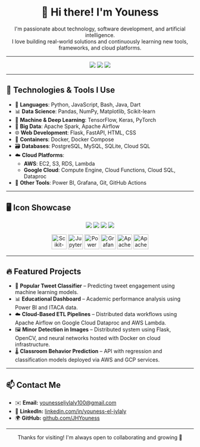 <h1 align="center">👋 Hi there! I'm Youness</h1>

<p align="center">
  I'm passionate about technology, software development, and artificial intelligence.<br/>
  I love building real-world solutions and continuously learning new tools, frameworks, and cloud platforms.
</p>

---

<p align="center">
  <a href="mailto:younesseljylaly100@gmail.com"><img src="https://img.shields.io/badge/Gmail-D14836?style=for-the-badge&logo=gmail&logoColor=white"/></a>
  <a href="https://www.linkedin.com/in/youness-el-jylaly"><img src="https://img.shields.io/badge/LinkedIn-0A66C2?style=for-the-badge&logo=linkedin&logoColor=white"/></a>
  <a href="https://github.com/JHYouness"><img src="https://img.shields.io/badge/GitHub-100000?style=for-the-badge&logo=github&logoColor=white"/></a>
</p>

---

## 🚀 Technologies & Tools I Use

- 🔧 **Languages**: Python, JavaScript, Bash, Java, Dart  
- 📊 **Data Science**: Pandas, NumPy, Matplotlib, Scikit-learn  
- 🤖 **Machine & Deep Learning**: TensorFlow, Keras, PyTorch  
- 🐘 **Big Data**: Apache Spark, Apache Airflow  
- 🌐 **Web Development**: Flask, FastAPI, HTML, CSS  
- 🐳 **Containers**: Docker, Docker Compose  
- 🗃️ **Databases**: PostgreSQL, MySQL, SQLite, Cloud SQL  
- ☁️ **Cloud Platforms**:  
  - **AWS**: EC2, S3, RDS, Lambda  
  - **Google Cloud**: Compute Engine, Cloud Functions, Cloud SQL, Dataproc  
- 🧠 **Other Tools**: Power BI, Grafana, Git, GitHub Actions  

---

## 🖥️ Icon Showcase

<p align="center">
  <img src="https://skillicons.dev/icons?i=python,java,javascript,dart,bash,html,css" />
  <img src="https://skillicons.dev/icons?i=docker,git,github,postgres,mysql,sqlite" />
  <img src="https://skillicons.dev/icons?i=fastapi,tensorflow,pytorch" />
  <img src="https://skillicons.dev/icons?i=aws,gcp" />
</p>

<!-- Manual logos for those not available in skillicons.dev -->
<p align="center">
  <img src="https://upload.wikimedia.org/wikipedia/commons/0/05/Scikit_learn_logo_small.svg" height="40" alt="Scikit-learn"/>
  <img src="https://upload.wikimedia.org/wikipedia/commons/3/38/Jupyter_logo.svg" height="40" alt="Jupyter"/>
  <img src="https://cdn.worldvectorlogo.com/logos/microsoft-power-bi-1.svg" height="40" alt="Power BI"/>
  <img src="https://upload.wikimedia.org/wikipedia/commons/3/3b/Grafana_icon.svg" height="40" alt="Grafana"/>
  <img src="https://upload.wikimedia.org/wikipedia/commons/f/f3/Apache_Spark_logo.svg" height="40" alt="Apache Spark"/>
  <img src="https://upload.wikimedia.org/wikipedia/commons/d/de/AirflowLogo.png" height="40" alt="Apache Airflow"/>
</p>

---

## 🔥 Featured Projects

- 🧠 **Popular Tweet Classifier** – Predicting tweet engagement using machine learning models.  
- 📊 **Educational Dashboard** – Academic performance analysis using Power BI and ITACA data.  
- ☁️ **Cloud-Based ETL Pipelines** – Distributed data workflows using Apache Airflow on Google Cloud Dataproc and AWS Lambda.  
- 🖼️ **Minor Detection in Images** – Distributed system using Flask, OpenCV, and neural networks hosted with Docker on cloud infrastructure.  
- 🌡️ **Classroom Behavior Prediction** – API with regression and classification models deployed via AWS and GCP services.  

---

## 📫 Contact Me

- ✉️ **Email:** younesseljylaly100@gmail.com  
- 🔗 **LinkedIn:** [linkedin.com/in/youness-el-jylaly](https://www.linkedin.com/in/youness-el-jylaly)  
- 🌍 **GitHub:** [github.com/JHYouness](https://github.com/JHYouness)

---

<p align="center">Thanks for visiting! I'm always open to collaborating and growing 🚀</p>
